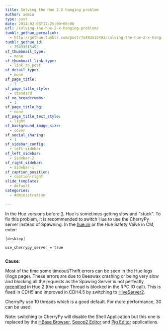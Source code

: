 ```yaml
---
title: Solving the Hue 2.X hanging problem
author: admin
type: post
date: 2014-02-03T17:25:00+00:00
url: /solving-the-hue-2-x-hanging-problem/
tumblr_gethue_permalink:
  - http://gethue.tumblr.com/post/75493515493/solving-the-hue-2-x-hanging-problem
tumblr_gethue_id:
  - 75493515493
sf_thumbnail_type:
  - none
sf_thumbnail_link_type:
  - link_to_post
sf_detail_type:
  - none
sf_page_title:
  - 1
sf_page_title_style:
  - standard
sf_no_breadcrumbs:
  - 1
sf_page_title_bg:
  - none
sf_page_title_text_style:
  - light
sf_background_image_size:
  - cover
sf_social_sharing:
  - 1
sf_sidebar_config:
  - left-sidebar
sf_left_sidebar:
  - Sidebar-2
sf_right_sidebar:
  - Sidebar-1
sf_caption_position:
  - caption-right
slide_template:
  - default
categories:
  - Administration

---
```

In the Hue versions before [3][1], Hue is sometimes getting slow and “stuck”. To fix this problem, it is recommended to switch Hue to use the CherryPy server instead of Spawning. In the [hue.ini][2] or the Hue Safety Valve in CM, enter:

<pre><code class="bash">[desktop]

use_cherrypy_server = true

</code></pre>

**Cause**:

Most of the time some timeout/Thrift errors can be seen in the Hue logs (/logs page). These errors are due to Beeswax crashing or being very slow and blocking all the requests as the Spawing Server is not perfectly [greenified][3] in Hue 2 (the unique Thread is blocked in the RPC IO call). This is fixed in CDH5 and improved in CDH4.5 by switching to [HiveServer2][4].

CherryPy use 10 threads which is a good default. For more performance, 30 can be used.

Note: switching to CherryPy will disable the Shell Application but this one is replaced by the [HBase Browser][5], [Sqoop2 Editor][6] and [Pig Editor][7] applications.

 [1]: http://gethue.tumblr.com/post/69115755563/hue-3-5-and-its-redesign-are-out
 [2]: https://github.com/cloudera/hue/blob/branch-2.5/desktop/conf.dist/hue.ini#L45
 [3]: http://eventlet.net/
 [4]: http://gethue.tumblr.com/post/64916325309/hadoop-tutorial-hive-query-editor-with-hiveserver2-and
 [5]: http://gethue.tumblr.com/post/59071544309/the-web-ui-for-hbase-hbase-browser
 [6]: http://gethue.tumblr.com/post/63064228790/move-data-in-out-your-hadoop-cluster-with-the-sqoop
 [7]: http://gethue.tumblr.com/post/51559235973/tutorial-apache-pig-editor-in-hue-2-3
